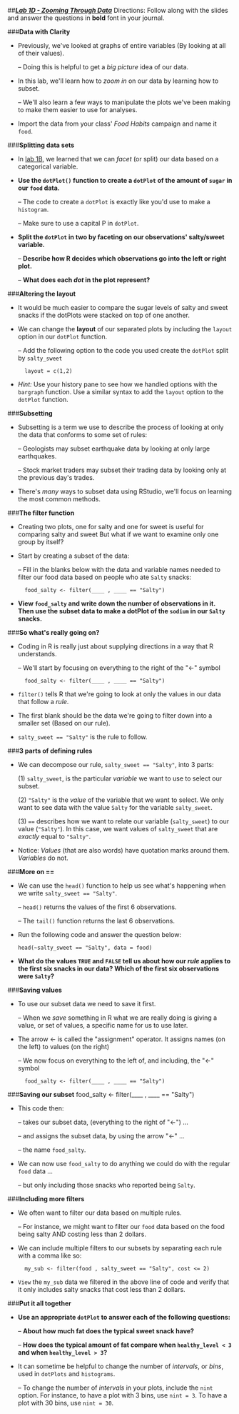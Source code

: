 ##***<u>Lab 1D - Zooming Through Data</u>***
Directions: Follow along with the slides and answer the questions in **bold** font in your journal.

###**Data with Clarity**
* Previously, we've looked at graphs of entire variables (By looking at all of their values).

    – Doing this is helpful to get a *big picture* idea of our data.

* In this lab, we'll learn how to *zoom in* on our data by learning how to subset.

    – We'll also learn a few ways to manipulate the plots we've been making to make
    them easier to use for analyses.

* Import the data from your class' *Food Habits* campaign and name it ```food```.

###**Splitting data sets**
* In [lab 1B](lab1b.md), we learned that we can *facet* (or split) our data based on a categorical variable.

* **Use the ```dotPlot()``` function to create a ```dotPlot``` of the amount of ```sugar``` in our ```food```
data.**

    – The code to create a ```dotPlot``` is exactly like you'd use to make a ```histogram```.

    – Make sure to use a capital P in ```dotPlot```.

* **Split the ```dotPlot``` in two by faceting on our observations' salty/sweet variable.**

    – **Describe how R decides which observations go into the left or right plot.**

    – **What does each *dot* in the plot represent?**

###**Altering the layout**
* It would be much easier to compare the sugar levels of salty and sweet snacks if the
dotPlots were stacked on top of one another.

* We can change the **layout** of our separated plots by including the ```layout``` option in our
```dotPlot``` function.

    – Add the following option to the code you used create the ```dotPlot``` split by
    ```salty_sweet```

        layout = c(1,2)

* *Hint:* Use your history pane to see how we handled options with the ```bargraph``` function. Use
a similar syntax to add the ```layout``` option to the ```dotPlot``` function.

###**Subsetting**
* Subsetting is a term we use to describe the process of looking at only the data that
conforms to some set of rules:

    – Geologists may subset earthquake data by looking at only large earthquakes.

    – Stock market traders may subset their trading data by looking only at the previous
    day's trades.

* There's *many* ways to subset data using RStudio, we'll focus on learning the most common
methods.

###**The filter function**
* Creating two plots, one for salty and one for sweet is useful for comparing salty and sweet
But what if we want to examine only one group by itself?

* Start by creating a subset of the data:

    – Fill in the blanks below with the data and variable names needed to filter our food
    data based on people who ate ```Salty``` snacks:

        food_salty <- filter(____ , ____ == "Salty")

* **View ```food_salty``` and write down the number of observations in it. Then use the
subset data to make a dotPlot of the ```sodium``` in our ```Salty``` snacks.**

###**So what's really going on?**

* Coding in R is really just about supplying directions in a way that R understands.

    – We'll start by focusing on everything to the right of the "&lt;-" symbol

        food_salty <- filter(____ , ____ == "Salty")

* ```filter()``` tells R that we're going to look at only the values in our data that follow a *rule*.

* The first blank should be the data we're going to filter down into a smaller set (Based on our
rule).

* ```salty_sweet == "Salty"``` is the rule to follow.

###**3 parts of defining rules**
* We can decompose our rule, ```salty_sweet == "Salty"```, into 3 parts:

    (1) ```salty_sweet```, is the particular *variable* we want to use to select our subset.

    (2) ```"Salty"``` is the *value* of the variable that we want to select. We only want to see
    data with the value ```Salty``` for the variable ```salty_sweet```.

    (3) ```==``` describes how we want to relate our variable (```salty_sweet```) to our value
    (```"Salty"```). In this case, we want values of ```salty_sweet``` that are *exactly* equal to
    ```"Salty"```.

* Notice: *Values* (that are also words) have quotation marks around them. *Variables* do not.

###**More on ==**
* We can use the ```head()``` function to help us see what's happening when we write
```salty_sweet == "Salty"```.

    – ```head()``` returns the values of the first 6 observations.

    – The ```tail()``` function returns the last 6 observations.

* Run the following code and answer the question below:

    ```head(~salty_sweet == "Salty", data = food)```

* **What do the values ```TRUE``` and ```FALSE``` tell us about how our *rule* applies to the first six
snacks in our data? Which of the first six observations were ```Salty```?**

###**Saving values**
* To use our subset data we need to save it first.

    – When we *save* something in R what we are really doing is giving a value, or set of
    values, a specific name for us to use later.

* The arrow &lt;- is called the "assignment" operator. It assigns names (on the left) to values
(on the right)

    – We now focus on everything to the left of, and including, the "<-" symbol

        food_salty <- filter(____ , ____ == "Salty")

###**Saving our subset**
    food_salty <- filter(____ , ____ == "Salty")

* This code then:

    – takes our subset data, (everything to the right of "&lt;-") ...

    – and assigns the subset data, by using the arrow "&lt;-" ...

    – the name ```food_salty```.

* We can now use ```food_salty``` to do anything we could do with the regular ```food``` data ...

    – but only including those snacks who reported being ```Salty```.

###**Including more filters**
* We often want to filter our data based on multiple rules.

    – For instance, we might want to filter our ```food``` data based on the food being salty
    AND costing less than 2 dollars.

* We can include multiple filters to our subsets by separating each rule with a comma like so:

        my_sub <- filter(food , salty_sweet == "Salty", cost <= 2)

* ```View``` the ```my_sub``` data we filtered in the above line of code and verify that it only includes
salty snacks that cost less than 2 dollars.

###**Put it all together**
* **Use an appropriate ```dotPlot``` to answer each of the following questions:**

    – **About how much fat does the typical sweet snack have?**

    – **How does the typical amount of fat compare when ```healthy_level < 3``` and
    when ```healthy_level > 3```?**

* It can sometime be helpful to change the number of *intervals*, or *bins*, used in ```dotPlots``` and
```histograms```.

    – To change the number of *intervals* in your plots, include the ```nint``` option. For
    instance, to have a plot with 3 bins, use ```nint = 3```. To have a plot with 30 bins, use
    ```nint = 30```.